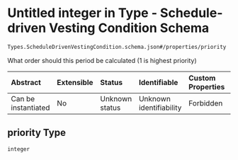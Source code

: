 # Untitled integer in Type - Schedule-driven Vesting Condition Schema

```txt
Types.ScheduleDrivenVestingCondition.schema.json#/properties/priority
```

What order should this period be calculated (1 is highest priority)

| Abstract            | Extensible | Status         | Identifiable            | Custom Properties | Additional Properties | Access Restrictions | Defined In                                                                                                                 |
| :------------------ | :--------- | :------------- | :---------------------- | :---------------- | :-------------------- | :------------------ | :------------------------------------------------------------------------------------------------------------------------- |
| Can be instantiated | No         | Unknown status | Unknown identifiability | Forbidden         | Allowed               | none                | [ScheduleDrivenVestingCondition.schema.json\*](../types/ScheduleDrivenVestingCondition.schema.json "open original schema") |

## priority Type

`integer`

